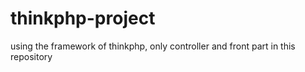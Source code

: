 # thinkphp-project
using the framework of thinkphp, only controller and front part in this repository
